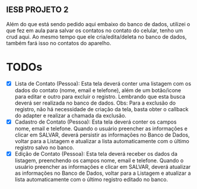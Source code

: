 
## IESB PROJETO 2
Além do que está sendo pedido aqui embaixo do banco de dados, utilizei o que fez em aula para salvar os contatos no contato do celular, tenho um crud aqui.
Ao mesmo tempo que ele cria/edita/deleta no banco de dados, também fará isso no contatos do aparelho.

# TODOs
- [X] Lista de Contato (Pessoa): Esta tela deverá conter uma listagem com os dados do contato (nome, email e telefone), além de um botão/icone para editar e outro para excluir o registro. Lembrando que esta busca deverá ser realizada no banco de dados.
  Obs: Para a exclusão do registro, não há necessidade de criação da tela, basta obter o callback do adapter e realizar a chamada da exclusão.
- [X] Cadastro de Contato (Pessoa): Esta tela deverá conter os campos nome, email e telefone. Quando o usuário preencher as informações e clicar em SALVAR, deverá persistir as informações no Banco de Dados, voltar para a Listagem e atualizar a lista automaticamente com o último registro salvo no banco.
- [X] Edição de Contato (Pessoa): Esta tela deverá receber os dados da listagem, preenchendo os campos nome, email e telefone. Quando
o usuário preencher as informações e clicar em SALVAR, deverá atualizar
as informações no Banco de Dados, voltar para a Listagem e atualizar a
lista automaticamente com o último registro editado no banco.